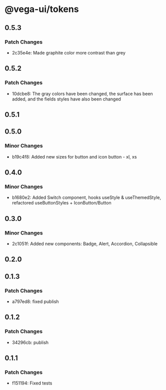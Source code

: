 # @vega-ui/tokens

## 0.5.3

### Patch Changes

- 2c35e4e: Made graphite color more contrast than grey

## 0.5.2

### Patch Changes

- 10dcbe8: The gray colors have been changed, the surface has been added, and the fields styles have also been changed

## 0.5.1

## 0.5.0

### Minor Changes

- b19c4f8: Added new sizes for button and icon button - xl, xs

## 0.4.0

### Minor Changes

- b1680e2: Added Switch component, hooks useStyle & useThemedStyle, refactored useButtonStyles + IconButton/Button

## 0.3.0

### Minor Changes

- 2c1051f: Added new components: Badge, Alert, Accordion, Collapsible

## 0.2.0

## 0.1.3

### Patch Changes

- a797ed8: fixed publish

## 0.1.2

### Patch Changes

- 34296cb: publish

## 0.1.1

### Patch Changes

- f151194: Fixed tests
